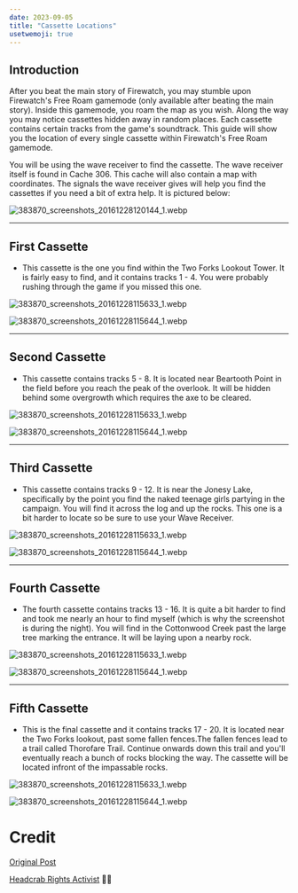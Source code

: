 ```yaml
---
date: 2023-09-05
title: "Cassette Locations"
usetwemoji: true
---
```


## Introduction

After you beat the main story of Firewatch, you may stumble upon Firewatch's Free Roam gamemode (only available after beating the main story). Inside this gamemode, you roam the map as you wish. Along the way you may notice cassettes hidden away in random places. Each cassette contains certain tracks from the game's soundtrack. This guide will show you the location of every single cassette within Firewatch's Free Roam gamemode.

You will be using the wave receiver to find the cassette. The wave receiver itself is found in Cache 306. This cache will also contain a map with coordinates. The signals the wave receiver gives will help you find the cassettes if you need a bit of extra help. It is pictured below:

![383870_screenshots_20161228120144_1.webp](/cdn/cassettelocations/383870_screenshots_20161228120144_1.webp)

---

## First Cassette

- This cassette is the one you find within the Two Forks Lookout Tower. It is fairly easy to find, and it contains tracks 1 - 4. You were probably rushing through the game if you missed this one.

![383870_screenshots_20161228115633_1.webp](/cdn/cassettelocations/383870_screenshots_20161228115633_1.webp)

![383870_screenshots_20161228115644_1.webp](/cdn/cassettelocations/383870_screenshots_20161228115644_1.webp)

---

## Second Cassette

- This cassette contains tracks 5 - 8. It is located near Beartooth Point in the field before you reach the peak of the overlook. It will be hidden behind some overgrowth which requires the axe to be cleared.

![383870_screenshots_20161228115633_1.webp](/cdn/cassettelocations/383870_screenshots_20161228120800_1.webp)

![383870_screenshots_20161228115644_1.webp](/cdn/cassettelocations/383870_screenshots_20161228121319_1.webp)

---

## Third Cassette

- This cassette contains tracks 9 - 12. It is near the Jonesy Lake, specifically by the point you find the naked teenage girls partying in the campaign. You will find it across the log and up the rocks. This one is a bit harder to locate so be sure to use your Wave Receiver.

![383870_screenshots_20161228115633_1.webp](/cdn/cassettelocations/383870_screenshots_20161228120154_1.webp)

![383870_screenshots_20161228115644_1.webp](/cdn/cassettelocations/383870_screenshots_20161228120207_1.webp)

---

## Fourth Cassette

- The fourth cassette contains tracks 13 - 16. It is quite a bit harder to find and took me nearly an hour to find myself (which is why the screenshot is during the night). You will find in the Cottonwood Creek past the large tree marking the entrance. It will be laying upon a nearby rock.

![383870_screenshots_20161228115633_1.webp](/cdn/cassettelocations/383870_screenshots_20161228125301_1.webp)

![383870_screenshots_20161228115644_1.webp](/cdn/cassettelocations/383870_screenshots_20161228125309_1.webp)

---

## Fifth Cassette

- This is the final cassette and it contains tracks 17 - 20. It is located near the Two Forks lookout, past some fallen fences.The fallen fences lead to a trail called Thorofare Trail. Continue onwards down this trail and you'll eventually reach a bunch of rocks blocking the way. The cassette will be located infront of the impassable rocks.

![383870_screenshots_20161228115633_1.webp](/cdn/cassettelocations/383870_screenshots_20161228125549_1.webp)

![383870_screenshots_20161228115644_1.webp](/cdn/cassettelocations/383870_screenshots_20161228125559_1.webp)

# Credit
[Original Post](https://steamcommunity.com/sharedfiles/filedetails/?id=828405246)

[Headcrab Rights Activist](https://steamcommunity.com/id/headcrabrightsactivist) 🏳️‍⚧️